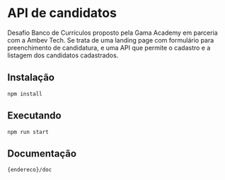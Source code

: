 # API de candidatos

Desafio Banco de Currículos proposto pela Gama Academy em parceria com a Ambev Tech.
Se trata de uma landing page com formulário para preenchimento de candidatura, e uma API que permite o cadastro e a listagem dos candidatos cadastrados.

## Instalação

    npm install

## Executando

    npm run start

## Documentação

    {endereco}/doc

